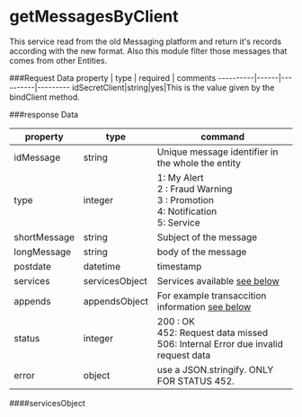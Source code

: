 getMessagesByClient
=======================
This service read from the old Messaging platform and return it's records according with the new format. Also this module 
filter those messages that comes from other Entities. 

###Request Data
property  | type | required | comments
----------|------|----------|---------
idSecretClient|string|yes|This is the value given by the bindClient method.

###response Data

property | type | command
----------|------|---------
idMessage|string|Unique message identifier in the whole the entity 
type|integer| 1: My Alert<br> 2 : Fraud Warning<br> 3 : Promotion <br> 4: Notification <br> 5: Service  
shortMessage|string|Subject of the message
longMessage|string|body of the message
postdate|datetime|timestamp
services|servicesObject|Services available [see below]()
appends|appendsObject|For example transaccition information [see below]()	
status|integer| 200 : OK<br> 452: Request data missed <br> 506: Internal Error due invalid request data
error|object| use a JSON.stringify. ONLY FOR STATUS 452.

####servicesObject
	
	
